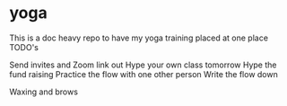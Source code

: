 # yoga
This is a doc heavy repo to have my yoga training placed at one place 
TODO's

Send invites and Zoom link out 
Hype your own class tomorrow 
Hype the fund raising 
Practice the flow with one other person 
Write the flow down 

Waxing and brows 